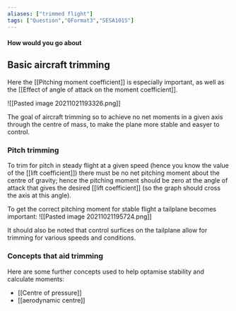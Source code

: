 ```yaml
---
aliases: ["trimmed flight"]
tags: ["Question","QFormat3","SESA1015"]
---
```


#### How would you go about
## Basic aircraft trimming

Here the [[Pitching moment coefficient]] is especially important, as well as the [[Effect of angle of attack on the moment coefficient]].

![[Pasted image 20211021193326.png]]

The goal of aircraft trimming so to achieve no net moments in a given axis through the centre of mass, to make the plane more stable and easyer to control. 

### Pitch trimming

To trim for pitch in steady flight at a given speed (hence you know the value of the [[lift coefficient]]) there must be no net pitching moment about the centre of gravity; hence the pitching moment should be zero at the angle of attack that gives the desired [[lift coefficient]] (so the graph should cross the axis at this angle).

To get the correct pitching moment for stable flight a tailplane becomes important:
![[Pasted image 20211021195724.png]]

It should also be noted that control surfices on the tailplane allow for trimming for various speeds and conditions. 

### Concepts that aid trimming

Here are some further concepts used to help optamise stability and calculate moments:
- [[Centre of pressure]]
- [[aerodynamic centre]]
